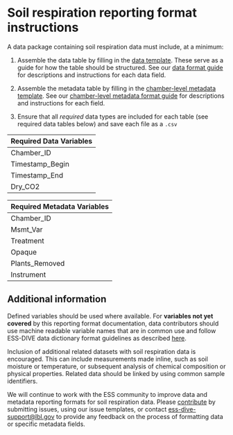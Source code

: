 # Soil respiration reporting format instructions

A data package containing soil respiration data must include, at a minimum: 

1. Assemble the data table by filling in the [data template](https://github.com/ess-dive-community/essdive-soil-respiration/blob/main/templates/data_reportingformat_template.csv). These serve as a guide for how the table should be structured. See our [data format guide](https://github.com/ess-dive-community/essdive-soil-respiration/blob/main/chamber_level_metadata_guide.md) for descriptions and instructions for each data field.

2. Assemble the metadata table by filling in the [chamber-level metadata template](). See our [chamber-level metadata format guide](https://github.com/ess-dive-community/essdive-soil-respiration/blob/main/chamber_level_metadata_guide.md) for descriptions and instructions for each field.

4. Ensure that all _required_ data types are included for each table (see required data tables below) and save each file as a `.csv` 

| Required Data Variables                                                                        |
|:-----------------------------------------------------------------------------------------------|
| Chamber_ID                                                                                     |
| Timestamp_Begin                                                                                |
| Timestamp_End                                                                                  |
| Dry_CO2                                                                                        |

| Required Metadata Variables                                                                    |
|:-----------------------------------------------------------------------------------------------|
| Chamber_ID                                                                                     |
| Msmt_Var                                                                                       |
| Treatment                                                                                      |
| Opaque                                                                                         |
| Plants_Removed                                                                                 |
| Instrument                                                                                     |

## Additional information

Defined variables should be used where available. For **variables not yet covered** by this reporting format documentation, data contributors should use machine readable variable names that are in common use and follow ESS-DIVE data dictionary format guidelines as described [here](https://github.com/ess-dive-community/essdive-file-level-metadata/blob/master/CSV_dd/CSV_dd_instructions.md). 

Inclusion of additional related datasets with soil respiration data is encouraged. This can include measurements made inline, such as soil moisture or temperature, or subsequent analysis of chemical composition or physical properties. Related data should be linked by using common sample identifiers. 

We will continue to work with the ESS community to improve data and metadata reporting formats for soil respiration data. Please [contribute](contribute.md) by submitting issues, using our issue templates, or contact ess-dive-support@lbl.gov to provide any feedback on the process of formatting data or specific metadata fields.
